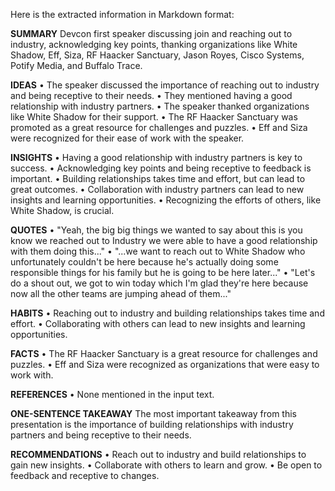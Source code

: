 Here is the extracted information in Markdown format:

**SUMMARY**
Devcon first speaker discussing join and reaching out to industry, acknowledging key points, thanking organizations like White Shadow, Eff, Siza, RF Haacker Sanctuary, Jason Royes, Cisco Systems, Potify Media, and Buffalo Trace.

**IDEAS**
• The speaker discussed the importance of reaching out to industry and being receptive to their needs.
• They mentioned having a good relationship with industry partners.
• The speaker thanked organizations like White Shadow for their support.
• The RF Haacker Sanctuary was promoted as a great resource for challenges and puzzles.
• Eff and Siza were recognized for their ease of work with the speaker.

**INSIGHTS**
• Having a good relationship with industry partners is key to success.
• Acknowledging key points and being receptive to feedback is important.
• Building relationships takes time and effort, but can lead to great outcomes.
• Collaboration with industry partners can lead to new insights and learning opportunities.
• Recognizing the efforts of others, like White Shadow, is crucial.

**QUOTES**
• "Yeah, the big big things we wanted to say about this is you know we reached out to Industry we were able to have a good relationship with them doing this..."
• "...we want to reach out to White Shadow who unfortunately couldn't be here because he's actually doing some responsible things for his family but he is going to be here later..."
• "Let's do a shout out, we got to win today which I'm glad they're here because now all the other teams are jumping ahead of them..."

**HABITS**
• Reaching out to industry and building relationships takes time and effort.
• Collaborating with others can lead to new insights and learning opportunities.

**FACTS**
• The RF Haacker Sanctuary is a great resource for challenges and puzzles.
• Eff and Siza were recognized as organizations that were easy to work with.

**REFERENCES**
• None mentioned in the input text.

**ONE-SENTENCE TAKEAWAY**
The most important takeaway from this presentation is the importance of building relationships with industry partners and being receptive to their needs.

**RECOMMENDATIONS**
• Reach out to industry and build relationships to gain new insights.
• Collaborate with others to learn and grow.
• Be open to feedback and receptive to changes.

